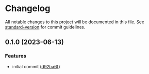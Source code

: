# Changelog

All notable changes to this project will be documented in this file. See [standard-version](https://github.com/conventional-changelog/standard-version) for commit guidelines.

## 0.1.0 (2023-06-13)


### Features

* initial commit ([d92ba6f](https://github.com/stardust-configs/eslint-config-sort-tsconfig/commit/d92ba6f5f791f012498b089d3bdff40f69676ead))
